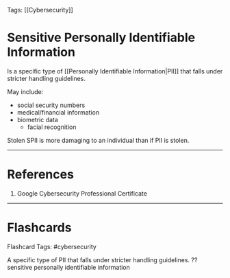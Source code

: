 Tags: [[Cybersecurity]]
# Sensitive Personally Identifiable Information

Is a specific type of [[Personally Identifiable Information|PII]] that falls under stricter handling guidelines.

May include:
- social security numbers
- medical/financial information
- biometric data
	- facial recognition

Stolen SPII is more damaging to an individual than if PII is stolen.

---
# References

1. Google Cybersecurity Professional Certificate

---
# Flashcards

Flashcard Tags: #cybersecurity 

A specific type of PII that falls under stricter handling guidelines.
??
sensitive personally identifiable information
<!--SR:!2024-05-08,10,270!2024-05-11,13,270-->